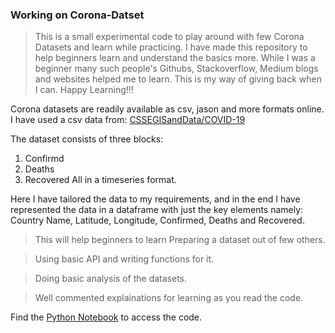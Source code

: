 ### Working on Corona-Datset 
>This is a small experimental code to play around with few Corona Datasets and learn while practicing.
I have made this repository to help beginners learn and understand the basics more.
While I was a beginner many such people's Githubs, Stackoverflow, Medium blogs and websites helped me to learn.
This is my way of giving back when I can.
>Happy Learning!!!

Corona datasets are readily available as csv, jason and more formats online.
I have used a csv data from: [CSSEGISandData/COVID-19](https://github.com/CSSEGISandData/COVID-19/tree/master/csse_covid_19_data/csse_covid_19_time_series) 

The dataset consists of three blocks:
  1. Confirmd
  2. Deaths
  3. Recovered
 All in a timeseries format.
 
Here I have tailored the data to my requirements, and in the end I have represented the data in a dataframe with just the key elements namely: Country Name, Latitude, Longitude, Confirmed, Deaths and Recovered. 
 
>This will help beginners to learn Preparing a dataset out of few others.

>Using basic API and writing functions for it.

>Doing basic analysis of the datasets.

>Well commented explainations for learning as you read the code.


Find the [Python Notebook](https://github.com/aravind-naidu/Corona-Datset/blob/master/CoronaDataSet.ipynb) to access the code.
